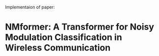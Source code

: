 Implementaion of paper:

# NMformer: A Transformer for Noisy Modulation Classification in Wireless Communication

